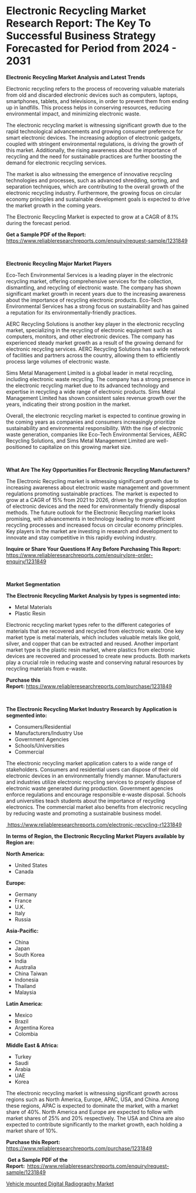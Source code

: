<p><h1>Electronic Recycling Market Research Report: The Key To Successful Business Strategy Forecasted for Period from 2024 - 2031</h1></p><p><strong>Electronic Recycling Market Analysis and Latest Trends</strong></p>
<p><p>Electronic recycling refers to the process of recovering valuable materials from old and discarded electronic devices such as computers, laptops, smartphones, tablets, and televisions, in order to prevent them from ending up in landfills. This process helps in conserving resources, reducing environmental impact, and minimizing electronic waste.</p><p>The electronic recycling market is witnessing significant growth due to the rapid technological advancements and growing consumer preference for smart electronic devices. The increasing adoption of electronic gadgets, coupled with stringent environmental regulations, is driving the growth of this market. Additionally, the rising awareness about the importance of recycling and the need for sustainable practices are further boosting the demand for electronic recycling services.</p><p>The market is also witnessing the emergence of innovative recycling technologies and processes, such as advanced shredding, sorting, and separation techniques, which are contributing to the overall growth of the electronic recycling industry. Furthermore, the growing focus on circular economy principles and sustainable development goals is expected to drive the market growth in the coming years.</p><p>The Electronic Recycling Market is expected to grow at a CAGR of 8.1% during the forecast period.</p></p>
<p><strong>Get a Sample PDF of the Report:&nbsp;</strong> <a href="https://www.reliableresearchreports.com/enquiry/request-sample/1231849">https://www.reliableresearchreports.com/enquiry/request-sample/1231849</a></p>
<p>&nbsp;</p>
<p><strong>Electronic Recycling Major Market Players</strong></p>
<p><p>Eco-Tech Environmental Services is a leading player in the electronic recycling market, offering comprehensive services for the collection, dismantling, and recycling of electronic waste. The company has shown significant market growth in recent years due to the increasing awareness about the importance of recycling electronic products. Eco-Tech Environmental Services has a strong focus on sustainability and has gained a reputation for its environmentally-friendly practices.</p><p>AERC Recycling Solutions is another key player in the electronic recycling market, specializing in the recycling of electronic equipment such as computers, monitors, and other electronic devices. The company has experienced steady market growth as a result of the growing demand for electronic recycling services. AERC Recycling Solutions has a wide network of facilities and partners across the country, allowing them to efficiently process large volumes of electronic waste.</p><p>Sims Metal Management Limited is a global leader in metal recycling, including electronic waste recycling. The company has a strong presence in the electronic recycling market due to its advanced technology and expertise in recycling a wide range of electronic products. Sims Metal Management Limited has shown consistent sales revenue growth over the years, indicating their strong position in the market.</p><p>Overall, the electronic recycling market is expected to continue growing in the coming years as companies and consumers increasingly prioritize sustainability and environmental responsibility. With the rise of electronic waste generation, companies like Eco-Tech Environmental Services, AERC Recycling Solutions, and Sims Metal Management Limited are well-positioned to capitalize on this growing market size.</p></p>
<p>&nbsp;</p>
<p><strong>What Are The Key Opportunities For Electronic Recycling Manufacturers?</strong></p>
<p><p>The Electronic Recycling market is witnessing significant growth due to increasing awareness about electronic waste management and government regulations promoting sustainable practices. The market is expected to grow at a CAGR of 15% from 2021 to 2026, driven by the growing adoption of electronic devices and the need for environmentally friendly disposal methods. The future outlook for the Electronic Recycling market looks promising, with advancements in technology leading to more efficient recycling processes and increased focus on circular economy principles. Key players in the market are investing in research and development to innovate and stay competitive in this rapidly evolving industry.</p></p>
<p><strong>Inquire or Share Your Questions If Any Before Purchasing This Report:</strong> <a href="https://www.reliableresearchreports.com/enquiry/pre-order-enquiry/1231849">https://www.reliableresearchreports.com/enquiry/pre-order-enquiry/1231849</a></p>
<p>&nbsp;</p>
<p><strong>Market Segmentation</strong></p>
<p><strong>The Electronic Recycling Market Analysis by types is segmented into:</strong></p>
<p><ul><li>Metal Materials</li><li>Plastic Resin</li></ul></p>
<p><p>Electronic recycling market types refer to the different categories of materials that are recovered and recycled from electronic waste. One key market type is metal materials, which includes valuable metals like gold, silver, and copper that can be extracted and reused. Another important market type is the plastic resin market, where plastics from electronic devices are recovered and processed to create new products. Both markets play a crucial role in reducing waste and conserving natural resources by recycling materials from e-waste.</p></p>
<p><strong>Purchase this Report:&nbsp;</strong><a href="https://www.reliableresearchreports.com/purchase/1231849">https://www.reliableresearchreports.com/purchase/1231849</a></p>
<p>&nbsp;</p>
<p><strong>The Electronic Recycling Market Industry Research by Application is segmented into:</strong></p>
<p><ul><li>Consumers/Residential</li><li>Manufacturers/Industry Use</li><li>Government Agencies</li><li>Schools/Universities</li><li>Commercial</li></ul></p>
<p><p>The electronic recycling market application caters to a wide range of stakeholders. Consumers and residential users can dispose of their old electronic devices in an environmentally friendly manner. Manufacturers and industries utilize electronic recycling services to properly dispose of electronic waste generated during production. Government agencies enforce regulations and encourage responsible e-waste disposal. Schools and universities teach students about the importance of recycling electronics. The commercial market also benefits from electronic recycling by reducing waste and promoting a sustainable business model.</p></p>
<p><a href="https://www.reliableresearchreports.com/electronic-recycling-r1231849">&nbsp;https://www.reliableresearchreports.com/electronic-recycling-r1231849</a></p>
<p><strong>In terms of Region, the Electronic Recycling Market Players available by Region are:</strong></p>
<p>
    <p> <strong> North America: </strong>
        <ul>
            <li>United States</li>
            <li>Canada</li>
        </ul>
        </p> 
    <p> <strong> Europe: </strong>
        <ul>
            <li>Germany</li>
            <li>France</li>
            <li>U.K.</li>
            <li>Italy</li>
            <li>Russia</li>
        </ul>
        </p> 
    <p> <strong> Asia-Pacific: </strong>
        <ul>
            <li>China</li>
            <li>Japan</li>
            <li>South Korea</li>
            <li>India</li>
            <li>Australia</li>
            <li>China Taiwan</li>
            <li>Indonesia</li>
            <li>Thailand</li>
            <li>Malaysia</li>
        </ul>
        </p> 
    <p> <strong> Latin America: </strong>
        <ul>
            <li>Mexico</li>
            <li>Brazil</li>
            <li>Argentina Korea</li>
            <li>Colombia</li>
        </ul>
        </p> 
    <p> <strong> Middle East & Africa: </strong>
        <ul>
            <li>Turkey</li>
            <li>Saudi</li>
            <li>Arabia</li>
            <li>UAE</li>
            <li>Korea</li>
        </ul>
    </p>
    </p>
<p><p>The electronic recycling market is witnessing significant growth across regions such as North America, Europe, APAC, USA, and China. Among these regions, APAC is expected to dominate the market, with a market share of 40%. North America and Europe are expected to follow with market shares of 25% and 20% respectively. The USA and China are also expected to contribute significantly to the market growth, each holding a market share of 10%.</p></p>
<p><strong>Purchase this Report: </strong><a href="https://www.reliableresearchreports.com/purchase/1231849">https://www.reliableresearchreports.com/purchase/1231849</a></p>
<p>&nbsp;<strong>Get a Sample PDF of the Report:&nbsp;&nbsp;</strong><a href="https://www.reliableresearchreports.com/enquiry/request-sample/1231849">https://www.reliableresearchreports.com/enquiry/request-sample/1231849</a></p>
<p><strong></strong></p>
<p><p><a href="https://view.publitas.com/reportprime-1/vehicle-mounted-digital-radiography-market-analysis-and-sze-forecasted-for-period-from-2024-to-2031/">Vehicle mounted Digital Radiography Market</a></p></p>
